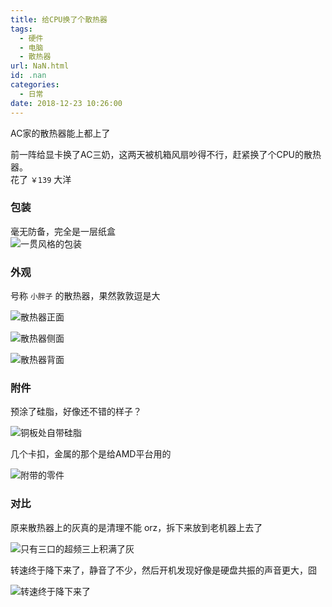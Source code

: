 ```yaml
---
title: 给CPU换了个散热器
tags:
  - 硬件
  - 电脑
  - 散热器
url: NaN.html
id: .nan
categories:
  - 日常
date: 2018-12-23 10:26:00
---
```


AC家的散热器能上都上了

前一阵给显卡换了AC三奶，这两天被机箱风扇吵得不行，赶紧换了个CPU的散热器。  
花了 `￥139` 大洋

### 包装

毫无防备，完全是一层纸盒  
![一贯风格的包装](https://menhood.320.io/files/images/uploads/2018/12/IMG_1212.JPG "一贯风格的包装")

### 外观

号称 `小胖子` 的散热器，果然敦敦逗是大

![散热器正面](https://menhood.320.io/files/images/uploads/2018/12/IMG_1213.JPG "散热器正面")

![散热器侧面](https://menhood.320.io/files/images/uploads/2018/12/IMG_1214.JPG "散热器侧面")

![散热器背面](https://menhood.320.io/files/images/uploads/2018/12/IMG_1215.JPG "散热器背面")

### 附件

预涂了硅脂，好像还不错的样子？

![铜板处自带硅脂](https://menhood.320.io/files/images/uploads/2018/12/IMG_1216.JPG "铜板处自带硅脂")

几个卡扣，金属的那个是给AMD平台用的

![附带的零件](https://menhood.320.io/files/images/uploads/2018/12/IMG_1217.JPG "附带的零件")

### 对比

原来散热器上的灰真的是清理不能 orz，拆下来放到老机器上去了

![只有三口的超频三上积满了灰](https://menhood.320.io/files/images/uploads/2018/12/IMG_1218.JPG "只有三口的超频三上积满了灰")

转速终于降下来了，静音了不少，然后开机发现好像是硬盘共振的声音更大，囧

![转速终于降下来了](https://menhood.320.io/files/images/uploads/2018/12/%E9%B2%81%E5%A4%A7%E5%B8%88%E6%B8%A9%E5%BA%A6.png "转速终于降下来了")